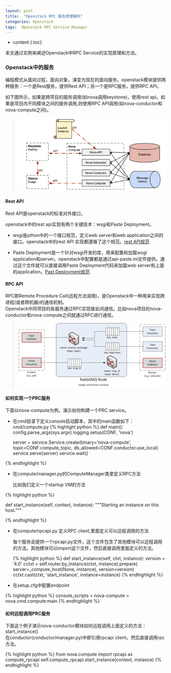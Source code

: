 ```yaml
---
layout: post
title:  "Openstack RPC 服务原理解析"
categories: Openstack 
tags:  Openstack RPC Service Manager
---
```


* content
{:toc}

本文通过实例来阐述Openstack中RPC Service的实现原理和方法。





###  Openstack中的服务

编程模式从面向过程，面向对象，演变为现在的面向服务。openstack模块提供两种服务：一个是Rest服务，提供Rest API；另一个是RPC服务，提供RPC API。    

如下图所示，如果是跨项目的服务调用(如nova调用keystone)，使用rest api。如果是项目内不同模块之间的服务调用,则使用RPC API调用(如nova-conductor和nova-compute之间)。

  > ![](/assets/restrpc.png) 


#### Rest API    
     
 Rest API是openstack的标准对外接口。
 
openstack中的rest api实现有两个关键技术：wsgi和Paste Deployment。

- wsgi是pthon中的一个接口规范，定义web server和web application之间的接口。openstack中的rest API 实现都遵循了这个规范。[rest API规范](http://legacy.python.org/dev/peps/pep-0333/)

- Paste Deployment是一个针对wsgi开发的库，用来配置和加载wsgi application和server。openstack中配置都是通过api-paste.ini文件提供。通过这个文件就可以直接调用Paste Deployment代码来加载web server和上面的application。[Past Deployment规范](http://pythonpaste.org/deploy/)
 
   
 
#### RPC API
 
 RPC即Remote Procedure Call(远程方法调用)，是Openstack中一种用来实现跨进程(或者跨机器)的通信机制。    
 Openstack中同项目的各服务通过RPC实现彼此间通信。比如nova项目的nova-conductor和nova-compute之间就通过RPC进行通信。
  
  > ![](/assets/rabt.png) 
 
#### 如何实现一个PRC服务 

 下面以nova-compute为例，演示如何构建一个PRC service。
 
 - 在cmd目录下定义console启动脚本，其中的main函数如下：cmd/compute.py
  {% highlight python %}
  def main():
    config.parse_args(sys.argv)
    logging.setup(CONF, 'nova')
    
    server = service.Service.create(binary='nova-compute',
                                    topic=CONF.compute_topic,
                                    db_allowed=CONF.conductor.use_local)
    service.serve(server)
    service.wait()

  {% endhighlight %}
 
 - 在compute/manager.py的ComputeManager类里定义RPC方法
 
   比如我们定义一个startup VM的方法
   
  {% highlight python %}
  
def start_instance(self, context, instance):
        """Starting an instance on this host."""

  {% endhighlight %} 

- 在compute/rpcapi.py 定义RPC client,里面定义可以远程调用的方法

  每个服务会提供一个rpcapi.py文件，这个文件包含了其他模块可以远程调用的方法。其他模块可以import这个文件，然后直接调用里面定义的方法。
  
   {% highlight python %}
def start_instance(self, ctxt, instance):
        version = '4.0'
        cctxt = self.router.by_instance(ctxt, instance).prepare(
                server=_compute_host(None, instance), version=version)
        cctxt.cast(ctxt, 'start_instance', instance=instance)
  {% endhighlight %}   

- 在setup.cfg中配置endpoint

{% highlight python %}
  console_scripts =
    nova-compute = nova.cmd.compute:main
 {% endhighlight %}   
 
####  如何远程调用PRC服务

  下面这个例子演示nova-conductor模块如何远程调用上面定义的方法：start_instance()    
  在conductor(conductor/manager.py)中即引用rpcapi client，然后直接调用rpc方法。
  
  {% highlight python %}
   from nova.compute import rpcapi as compute_rpcapi
   self.compute_rpcapi.start_instance(context, instance)
  {% endhighlight %}  
  
  